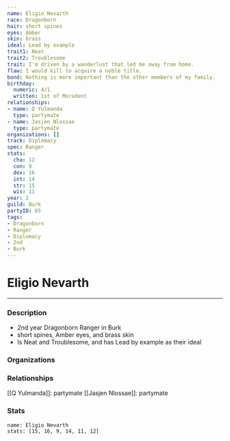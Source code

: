 ```yaml
---
name: Eligio Nevarth
race: Dragonborn
hair: short spines
eyes: Amber
skin: brass
ideal: Lead by example
trait1: Neat
trait2: Troublesome
trait: I'm driven by a wanderlust that led me away from home.
flaw: I would kill to acquire a noble title.
bond: Nothing is more important than the other members of my family.
birthday:
  numeric: 4/1
  written: 1st of Moradent
relationships:
- name: Q Yulmanda
  type: partymate
- name: Jasjen Nlossae
  type: partymate
organizations: []
track: Diplomacy
spec: Ranger
stats:
  cha: 12
  con: 9
  dex: 16
  int: 14
  str: 15
  wis: 11
year: 2
guild: Burk
partyID: 65
tags:
- Dragonborn
- Ranger
- Diplomacy
- 2nd
- Burk
---
```

# Eligio Nevarth
---
### Description
- 2nd year Dragonborn Ranger in Burk
- short spines, Amber eyes, and brass skin
- Is Neat and Troublesome, and has Lead by example as their ideal

### Organizations
### Relationships
[[Q Yulmanda]]: partymate
[[Jasjen Nlossae]]: partymate
### Stats
```statblock
name: Eligio Nevarth
stats: [15, 16, 9, 14, 11, 12]
```